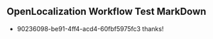 ## OpenLocalization Workflow Test MarkDown
* 90236098-be91-4ff4-acd4-60fbf5975fc3 
thanks!<!--HONumber=Mar16_HO2-->
